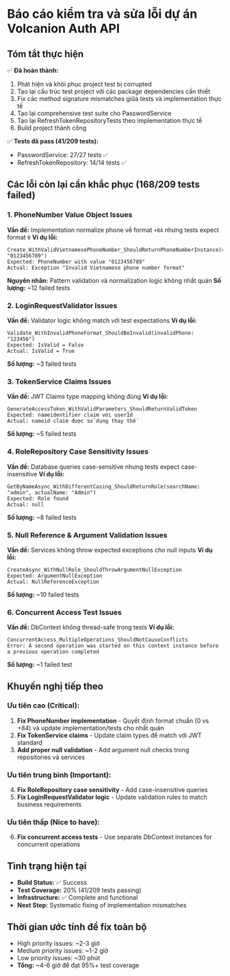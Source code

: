 # Báo cáo kiểm tra và sửa lỗi dự án Volcanion Auth API

## Tóm tắt thực hiện

✅ **Đã hoàn thành:**
1. Phát hiện và khôi phục project test bị corrupted
2. Tạo lại cấu trúc test project với các package dependencies cần thiết
3. Fix các method signature mismatches giữa tests và implementation thực tế
4. Tạo lại comprehensive test suite cho PasswordService 
5. Tạo lại RefreshTokenRepositoryTests theo implementation thực tế
6. Build project thành công

✅ **Tests đã pass (41/209 tests):**
- PasswordService: 27/27 tests ✅
- RefreshTokenRepository: 14/14 tests ✅

## Các lỗi còn lại cần khắc phục (168/209 tests failed)

### 1. PhoneNumber Value Object Issues
**Vấn đề:** Implementation normalize phone về format `+84` nhưng tests expect format `0`
**Ví dụ lỗi:** 
```
Create_WithValidVietnamesePhoneNumber_ShouldReturnPhoneNumberInstance(validPhone: "0123456789")
Expected: PhoneNumber with value "0123456789"
Actual: Exception "Invalid Vietnamese phone number format"
```
**Nguyên nhân:** Pattern validation và normalization logic không nhất quán
**Số lượng:** ~12 failed tests

### 2. LoginRequestValidator Issues  
**Vấn đề:** Validator logic không match với test expectations
**Ví dụ lỗi:**
```
Validate_WithInvalidPhoneFormat_ShouldBeInvalid(invalidPhone: "123456")
Expected: IsValid = False
Actual: IsValid = True
```
**Số lượng:** ~3 failed tests

### 3. TokenService Claims Issues
**Vấn đề:** JWT Claims type mapping không đúng
**Ví dụ lỗi:**
```
GenerateAccessToken_WithValidParameters_ShouldReturnValidToken
Expected: nameidentifier claim với userId
Actual: nameid claim được sử dụng thay thế
```
**Số lượng:** ~5 failed tests

### 4. RoleRepository Case Sensitivity Issues
**Vấn đề:** Database queries case-sensitive nhưng tests expect case-insensitive
**Ví dụ lỗi:**
```
GetByNameAsync_WithDifferentCasing_ShouldReturnRole(searchName: "admin", actualName: "Admin")
Expected: Role found
Actual: null
```
**Số lượng:** ~8 failed tests

### 5. Null Reference & Argument Validation Issues
**Vấn đề:** Services không throw expected exceptions cho null inputs
**Ví dụ lỗi:**
```
CreateAsync_WithNullRole_ShouldThrowArgumentNullException
Expected: ArgumentNullException
Actual: NullReferenceException
```
**Số lượng:** ~10 failed tests

### 6. Concurrent Access Test Issues
**Vấn đề:** DbContext không thread-safe trong tests
**Ví dụ lỗi:**
```
ConcurrentAccess_MultipleOperations_ShouldNotCauseConflicts
Error: A second operation was started on this context instance before a previous operation completed
```
**Số lượng:** ~1 failed test

## Khuyến nghị tiếp theo

### Ưu tiên cao (Critical):
1. **Fix PhoneNumber implementation** - Quyết định format chuẩn (0 vs +84) và update implementation/tests cho nhất quán
2. **Fix TokenService claims** - Update claim types để match với JWT standard
3. **Add proper null validation** - Add argument null checks trong repositories và services

### Ưu tiên trung bình (Important):
4. **Fix RoleRepository case sensitivity** - Add case-insensitive queries
5. **Fix LoginRequestValidator logic** - Update validation rules to match business requirements

### Ưu tiên thấp (Nice to have):
6. **Fix concurrent access tests** - Use separate DbContext instances for concurrent operations

## Tình trạng hiện tại
- **Build Status:** ✅ Success
- **Test Coverage:** 20% (41/209 tests passing)
- **Infrastructure:** ✅ Complete and functional
- **Next Step:** Systematic fixing of implementation mismatches

## Thời gian ước tính để fix toàn bộ
- High priority issues: ~2-3 giờ
- Medium priority issues: ~1-2 giờ  
- Low priority issues: ~30 phút
- **Tổng:** ~4-6 giờ để đạt 95%+ test coverage
